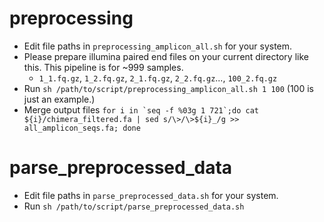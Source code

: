 # preprocessing

- Edit file paths in `preprocessing_amplicon_all.sh` for your system.
- Please prepare illumina paired end files on your current directory like this. This pipeline is for ~999 samples.
  - `1_1.fq.gz`, `1_2.fq.gz`, `2_1.fq.gz`, `2_2.fq.gz`..., `100_2.fq.gz`
- Run `sh /path/to/script/preprocessing_amplicon_all.sh 1 100` (100 is just an example.)
- Merge output files ``for i in `seq -f %03g 1 721`;do cat ${i}/chimera_filtered.fa | sed s/\>/\>${i}_/g >> all_amplicon_seqs.fa; done``  

# parse_preprocessed_data

- Edit file paths in `parse_preprocessed_data.sh` for your system.
- Run `sh /path/to/script/parse_preprocessed_data.sh` 

